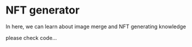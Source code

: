 # NFT generator

In here, we can learn about image merge and NFT generating knowledge

please check code...
